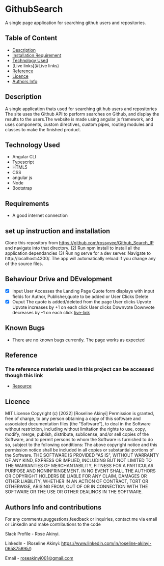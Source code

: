 # GithubSearch
A single page application for searching github users and repositories. 

## Table of Content
+ [Description](#description)
+ [Installation Requirement]( Requisites)
+ [Technology Used](technology-used)
+ [Live links](#Live links)
+ [Reference](#reference)
+ [Licence](#licence)
+ [Authors Info](#aut)

## Description
A single application thats used for searching git hub users and repositories
The site uses the Github API to perform searches on Github, and display the results to the users.The website is made using angular js framework, and uses components, custom directives, custom pipes, routing modules and classes to make the finished product.

## Technology Used
* Angular CLI
* Typescript
* HTML5
* CSS
* angular js
* Node
* Bootstrap

## Requirements
* A good internet connection
## set up instruction and installation
 Clone this repository  from https://github.com/rossyvee/Github_Search_IP and navigate into that directory. (2) Run npm install to install all the application dependancies (3) Run ng serve for a dev server. Navigate to http://localhost:4200/. The app will automatically reload if you change any of the source files.
## Behaviour Drive and DEvelopment
* [x] Input
User Accesses the Landing Page
Quote form displays with input fields for Author, Publisher,quote to be added or
User Clicks Delete
* [x] Ouput
The quote is added/deleted from the page
User clicks Upvote
Upvote increases by +1 on each click
User clicks Downvote
Downvote decreases by -1 on each click
[live-link](https://github.com/rossyvee/Angular-quotes-app)
## Known Bugs
* There are no known bugs currently. The page works as expected
## Reference
  ### The reference materials used in this project can be accessed though this link
  * [Resource](https://moringaschool.instructure.com/courses/618/assignments/9618)
  ## Licence
MIT License
Copyright (c) [2022] [Roseline Akinyi]
Permission is  granted, free of charge, to any person obtaining a copy
of this software and associated documentation files (the "Software"), to deal
in the Software without restriction, including without limitation the rights
to use, copy, modify, merge, publish, distribute, sublicense, and/or sell
copies of the Software, and to permit persons to whom the Software is
furnished to do so, subject to the following conditions:
The above copyright notice and this permission notice shall be included in all
copies or substantial portions of the Software.
THE SOFTWARE IS PROVIDED "AS IS", WITHOUT WARRANTY OF ANY KIND, EXPRESS OR
IMPLIED, INCLUDING BUT NOT LIMITED TO THE WARRANTIES OF MERCHANTABILITY,
FITNESS FOR A PARTICULAR PURPOSE AND NONINFRINGEMENT. IN NO EVENT SHALL THE
AUTHORS OR COPYRIGHT HOLDERS BE LIABLE FOR ANY CLAIM, DAMAGES OR OTHER
LIABILITY, WHETHER IN AN ACTION OF CONTRACT, TORT OR OTHERWISE, ARISING FROM,
OUT OF OR IN CONNECTION WITH THE SOFTWARE OR THE USE OR OTHER DEALINGS IN THE
SOFTWARE.
## Authors Info and contributions
For any comments,suggestions,feedback or inquiries, contact me via email or LinkedIn
and make contributions to the code

Slack Profile - Rose Akinyi.

LinkedIn - (Roseline Akinyi: https://www.linkedin.com/in/roseline-akinyi-065875895/)

Email - roseakinyi001@gmail.com


